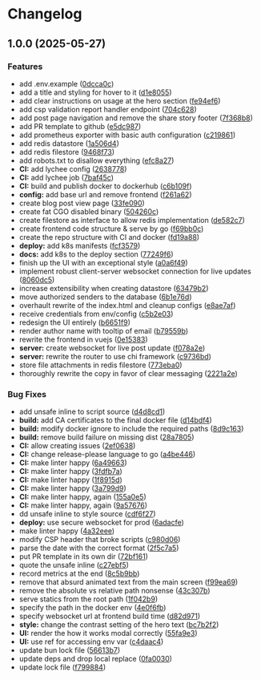 # Changelog

## 1.0.0 (2025-05-27)


### Features

* add .env.example ([0dcca0c](https://github.com/meysam81/tarzan/commit/0dcca0cb7559599ba3ecdfce6b150f805e8e9fc4))
* add a title and styling for hover to it ([d1e8055](https://github.com/meysam81/tarzan/commit/d1e8055eaf4f3aeca8456f8c1be6e51db3ea2398))
* add clear instructions on usage at the hero section ([fe94ef6](https://github.com/meysam81/tarzan/commit/fe94ef62ae7269e5ff5141c6e0c45d8dece2051c))
* add csp validation report handler endpoint ([704c628](https://github.com/meysam81/tarzan/commit/704c628a4af60cab9be3425ffa827127a2bdf617))
* add post page navigation and remove the share story footer ([7f368b8](https://github.com/meysam81/tarzan/commit/7f368b8324810438d218c32b2c6956767ee22b2e))
* add PR template to github ([e5dc987](https://github.com/meysam81/tarzan/commit/e5dc987cd1163e6b1846144745e9645d01c531af))
* add prometheus exporter with basic auth configuration ([c219861](https://github.com/meysam81/tarzan/commit/c219861149886a85e2c3ecbe878a5c23393a6362))
* add redis datastore ([1a506d4](https://github.com/meysam81/tarzan/commit/1a506d48acb4329e6020aa288aba6585e48d2db5))
* add redis filestore ([9468f73](https://github.com/meysam81/tarzan/commit/9468f73769b40151c8d364ff0cfab7c387c574cf))
* add robots.txt to disallow everything ([efc8a27](https://github.com/meysam81/tarzan/commit/efc8a2717f056a2e1d439f82b14e3cba0a746d74))
* **CI:** add lychee config ([2638778](https://github.com/meysam81/tarzan/commit/2638778bcd0ca0e6a55c330ea077d2ed76e1614c))
* **CI:** add lychee job ([7baf45c](https://github.com/meysam81/tarzan/commit/7baf45c4c9cdb1b4edeeb30ecdfd462edb2302b6))
* **CI:** build and publish docker to dockerhub ([c6b109f](https://github.com/meysam81/tarzan/commit/c6b109ff534e3aabd5eb6ed8dffee7fa77ed23e6))
* **config:** add base url and remove frontend ([f261a62](https://github.com/meysam81/tarzan/commit/f261a62e6f65a5c0a22d52e535968056208872d0))
* create blog post view page ([33fe090](https://github.com/meysam81/tarzan/commit/33fe0901439d626e90e191228d71d514644407b3))
* create fat CGO disabled binary ([504260c](https://github.com/meysam81/tarzan/commit/504260cfcf4a2305c1f6733956ce07158be10b06))
* create filestore as interface to allow redis implementation ([de582c7](https://github.com/meysam81/tarzan/commit/de582c787e86a4ed2ce8a34edc827d195ef32347))
* create frontend code structure & serve by go ([f69bb0c](https://github.com/meysam81/tarzan/commit/f69bb0c6502856cfb15c612792da71cec6172d89))
* create the repo structure with CI and docker ([fd19a88](https://github.com/meysam81/tarzan/commit/fd19a888cfa9715a2d003eda55b1428fb34f1576))
* **deploy:** add k8s manifests ([fcf3579](https://github.com/meysam81/tarzan/commit/fcf3579ecd8444515f0a6d02cacf426bf2d908e8))
* **docs:** add k8s to the deploy section ([77249f6](https://github.com/meysam81/tarzan/commit/77249f67a2b2efed9d41ddb82d6f794919a41d68))
* finish up the UI with an exceptional style ([a0a6f49](https://github.com/meysam81/tarzan/commit/a0a6f499b9a84c86ab47d3a6c6056583959ffc9e))
* implement robust client-server websocket connection for live updates ([8060dc5](https://github.com/meysam81/tarzan/commit/8060dc5a6361dbe15f73a18aa09918479a8adfaa))
* increase extensibility when creating datastore ([63479b2](https://github.com/meysam81/tarzan/commit/63479b2b204980f80153615e57e7edb4cfa31fb0))
* move authorized senders to the database ([6b1e76d](https://github.com/meysam81/tarzan/commit/6b1e76dfc54a280a8e6c527afbb2c8e28a7ab575))
* overhault rewrite of the index.html and cleanup configs ([e8ae7af](https://github.com/meysam81/tarzan/commit/e8ae7afa9e78db40b40baf324e148b9d680bea03))
* receive credentials from env/config ([c5b2e03](https://github.com/meysam81/tarzan/commit/c5b2e035f4f2cb51b86f633a4e25318d366a9329))
* redesign the UI entirely ([b6651f9](https://github.com/meysam81/tarzan/commit/b6651f95b46ef53317d884766a06c332be141a18))
* render author name with tooltip of email ([b79559b](https://github.com/meysam81/tarzan/commit/b79559b6513625313f8340b13af8ea73a4c80829))
* rewrite the frontend in vuejs ([0e15383](https://github.com/meysam81/tarzan/commit/0e15383a5cde274d070ed6b953d475cde77a54b0))
* **server:** create websocket for live post update ([f078a2e](https://github.com/meysam81/tarzan/commit/f078a2e651c22775dbab31a09e0004b008e93af2))
* **server:** rewrite the router to use chi framework ([c9736bd](https://github.com/meysam81/tarzan/commit/c9736bd5642b3eecff2d02f66c2a603d72aef647))
* store file attachments in redis filestore ([773eba0](https://github.com/meysam81/tarzan/commit/773eba0db5fd8364697d7b0196bd5471f69f1d4f))
* thoroughly rewrite the copy in favor of clear messaging ([2221a2e](https://github.com/meysam81/tarzan/commit/2221a2ec9d665df1f211df1b78e17007c912c0c6))


### Bug Fixes

* add unsafe inline to script source ([d4d8cd1](https://github.com/meysam81/tarzan/commit/d4d8cd18642178294475e3f890f6ae7c5460b039))
* **build:** add CA certificates to the final docker file ([d14bdf4](https://github.com/meysam81/tarzan/commit/d14bdf4c6ed9f500b0abb4edf0cc099c694920b4))
* **build:** modify docker ignore to include the required paths ([8d9c163](https://github.com/meysam81/tarzan/commit/8d9c163593288277c2e422d5163a74eb17521f0d))
* **build:** remove build failure on missing dist ([28a7805](https://github.com/meysam81/tarzan/commit/28a7805bc903fb56a5eb7e2bd520c2a960ff0c6d))
* **CI:** allow creating issues ([2ef0638](https://github.com/meysam81/tarzan/commit/2ef063862c5cbb8c4b1d071e6245738f6f13f488))
* **CI:** change release-please language to go ([a4be446](https://github.com/meysam81/tarzan/commit/a4be4465eb3dda74bf55a05f7cb4803d371f6859))
* **CI:** make linter happy ([6a49663](https://github.com/meysam81/tarzan/commit/6a49663527a98953394f8fa88370d657d7f528d1))
* **CI:** make linter happy ([3fdfb7a](https://github.com/meysam81/tarzan/commit/3fdfb7a9bfaed8e1d0c3648d30d979591e577aca))
* **CI:** make linter happy ([1f8915d](https://github.com/meysam81/tarzan/commit/1f8915d75ff06f072cad53307312c272fb639ea0))
* **CI:** make linter happy ([3a799d9](https://github.com/meysam81/tarzan/commit/3a799d9f38776536cf1cc3a7f6d190b7dfe96cfa))
* **CI:** make linter happy, again ([155a0e5](https://github.com/meysam81/tarzan/commit/155a0e520ebde0d4a87918f9734e3e233d56f091))
* **CI:** make linter happy, again ([9a57676](https://github.com/meysam81/tarzan/commit/9a57676cb3f96a86b249872a6fef5b177eb3697a))
* dd unsafe inline to style source ([cdf6f27](https://github.com/meysam81/tarzan/commit/cdf6f27462b79ac8a822043cb32d45b65183c3e5))
* **deploy:** use secure websocket for prod ([6adacfe](https://github.com/meysam81/tarzan/commit/6adacfe83ad741bd5fa3d2772fc3776310423c76))
* make linter happy ([4a32eee](https://github.com/meysam81/tarzan/commit/4a32eee131dbf9bf3f5d7a934366f6480a3e814d))
* modify CSP header that broke scripts ([c980d06](https://github.com/meysam81/tarzan/commit/c980d064312c0d849b99bce3d7f5d80f923cd6b5))
* parse the date with the correct format ([2f5c7a5](https://github.com/meysam81/tarzan/commit/2f5c7a53660e4d277cadf317ada83746d01487ee))
* put PR template in its own dir ([72bf161](https://github.com/meysam81/tarzan/commit/72bf16155eae40dce2b1b8be2b541688479c73e3))
* quote the unsafe inline ([c27ebf5](https://github.com/meysam81/tarzan/commit/c27ebf5a8c507f74546d4cc224af653d1cc26cff))
* record metrics at the end ([8c5b9bb](https://github.com/meysam81/tarzan/commit/8c5b9bb971e255d8276f52473b9e03252a629860))
* remove that absurd animated text from the main screen ([f99ea69](https://github.com/meysam81/tarzan/commit/f99ea693e405b35c48c397efb09bf9e22da4ccdc))
* remove the absolute vs relative path nonsense ([43c307b](https://github.com/meysam81/tarzan/commit/43c307bb589c8da4b3a44fa0c5edee43fe553fc7))
* serve statics from the root path ([1f042b9](https://github.com/meysam81/tarzan/commit/1f042b96e2607325f559fb4566ce528dfed131e3))
* specify the path in the docker env ([4e0f6fb](https://github.com/meysam81/tarzan/commit/4e0f6fbd1adaa7a9b1958708ac6054b72298edba))
* specify websocket url at frontend build time ([d82d971](https://github.com/meysam81/tarzan/commit/d82d97148335e64a009ca2f6521d2d6a8ea18d13))
* **style:** change the contrast setting of the hero text ([bc7b2f2](https://github.com/meysam81/tarzan/commit/bc7b2f2b8ba9de463c458a33944c9246d6f9bc45))
* **UI:** render the how it works modal correctly ([55fa9e3](https://github.com/meysam81/tarzan/commit/55fa9e332c1fe085b267c98bcf0731bbeabf45bc))
* **UI:** use ref for accessing env var ([c4daac4](https://github.com/meysam81/tarzan/commit/c4daac417b6f09b4a0d1e3cc25ab1d65be966065))
* update bun lock file ([56613b7](https://github.com/meysam81/tarzan/commit/56613b734493e44a0a2dd84e84b4b5a5075315f1))
* update deps and drop local replace ([0fa0030](https://github.com/meysam81/tarzan/commit/0fa00308d5ea8ba98b6067663354899e92070c90))
* update lock file ([f799884](https://github.com/meysam81/tarzan/commit/f799884217240f88e44561c7eb26efbc00ade957))
